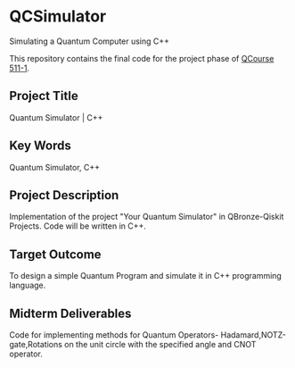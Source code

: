 # QCSimulator
Simulating a Quantum Computer using C++

This repository contains the final code for the project phase of [QCourse 511-1](https://qworld.net/qcourse511-1/). 

## Project Title
Quantum Simulator | C++

## Key Words
Quantum Simulator, C++

## Project Description
Implementation of the project "Your Quantum Simulator" in QBronze-Qiskit Projects. Code will be written in C++.

## Target Outcome
To design a simple Quantum Program and simulate it in C++ programming language.


## Midterm Deliverables
Code for implementing methods for Quantum Operators- Hadamard,NOTZ-gate,Rotations on the unit circle with the specified angle and CNOT operator.
